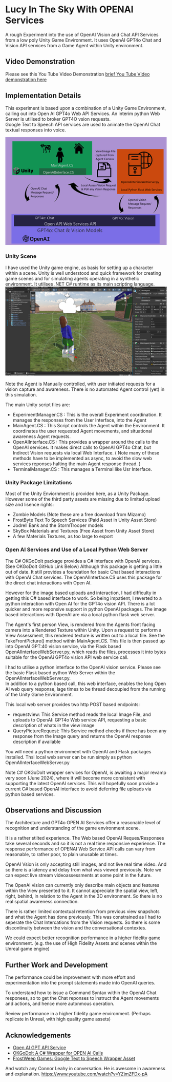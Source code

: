 # Lucy In The Sky With OPENAI Services #
A rough Experiment into the use of OpenAI Vision and Chat API Services from a low poly Unity Game Environment. It uses OpenAI GPT4o Chat and Vision API services from a Game Agent within Unity environment.

## Video Demonstration ##
Please see this You Tube Video Demonstration [brief You Tube Video demonstration here](https://www.youtube.com/watch?v=rAbuMg2NdRY)  

## Implementation Details ##
This experiment is based upon a combination of a Unity Game Environment, calling out into Open AI GPT4o Web API Services.  An interim python Web Server is utilised to broker GPT4O vsion requests.   
Google Text to Speech API services are used to animate the OpenAI Chat textual responses into voice. 

![ScreenShot](DetailedArch.png)

### Unity Scene  ###
I have used the Unity game engine, as basis for setting up a character within a scene.  Unity is well understood and quick framework for creating game scenes and for simulating agents operating in a synthetic environment. It utilises .NET C# runtime as its main scripting language.  
![ScreenShot](UnityPitch.PNG)

Note the Agent is Manually controlled, with user initiated requests for a vision capture and awareness. There is no automated Agent control (yet) in this simulation.  

The main Unity script files are:
- ExperimentManager.CS      :  This is the overall Experiment coordination. It manages the responses from the User Interface, into the Agent
- MainAgent.CS         :  This Script controls the Agent within the Environment. It coordinates the user requested Agent movements, and situational awareness Agent requests. 
- OpenAIInterface.CS     :  This provides a wrapper around the calls to the OpenAI services. It makes direct calls to OpenAI GPT4o Chat, but Indirect Vision requests via local Web Interface. ( Note many of these methods have to be implemented as async, to avoid the slow web services reponses halting the main Agent response thread. )   
- TerminalManager.CS   :  This manages a Terminal like Usr Interface.

### Unity Package Limitations ###
Most of the Unity Enviornment is provided here, as a Unity Package.  However some of the third party assets are missing due to limited upload size and lisence rights: 
- Zombie Models (Note these are a free download from Mizamo)      
- FrostByte Text To Speech Services (Paid Asset in Unity Asset Store)  
- Jodrell Bank and the StormTrooper models
- SkyBox Materials and Textures (Free Asset from Unity Asset Store) 
- A few Materials Textures, as too large to export  

###  Open AI Services and Use of a Local Python Web Server ##

The C# OKGoDoIt package provides a C# interface with OpenAI services. (See OKGoDoIt GitHub Link Below) Although this package is getting a little out of date. It still provides a foundation for basic Chat based interactions with OpenAI Chat services. The OpenAIInterface.CS uses this package for the direct chat interactions with Open AI. 

However for the image based uploads and interaction, I had difficulty in getting this C# based interface to work. So being impatient, I reverted to a python interaction with Open AI for the GPT4o vision API. There is a lot quicker and more reponsive support in python OpenAI packages. The image based interactions with OpenAI are via a local python flask web server.  

The Agent's first person View, is rendered from the Agents front facing camera into a Rendered Texture within Unity. Upon a request to perform a View Assessment, this rendered texture is written out to a local file.  See the TakeFrontPicture() method within MainAgent.CS.  This file is then passed up into OpenAI GPT:40 vision service, via the Flask based  OpenAIInterfaceWebServer.py, which reads the files, processes it into bytes suitable for the OpenAi GPT4o vision API web service call.  

I had to utilise a python interface to the OpenAI vision service. Please see the basic Flask based python Web Server within the OpenAIInterfaceWebServer.py.   
In addition to a python based call, this web interface, enables the long Open AI web query response, lage times to be thread decoupled from the running of the Unity Game Environment. 

This local web server provides two http POST based endpoints:
- requestview:        This Service method reads the local Image File, and uploads to OpenAI: GPT4o Web service API, requesting a basic description of whats in the view image
- QueryPictureRequest: This Service method checks if there has been any response from the Image query and returns the OpenAI response description if available   

You will need a python environment with OpenAI and Flask packages installed. Thsi local web server can be run simply as python OpenAIInterfaceWebServer.py

Note C# OKGoDoIt wrapper services for OpenAI, is  awaiting a major revamp very soon (June 2024), where it will become more consistent with supporting the latest OpenAI services.  This will hopefully soon provide a current C# based OpenAI interface to avoid deferring file uploads via python based services. 

## Observations and Discussion ##

The Architecture and GPT4o OPEN AI Services offer a reasonable level of recognition and understanding of the game environment scene.

It is a rather stilted experience.  The Web based OpenAI Reques/Responses take several seconds and so it is not a real time responsive experience.  The response performance of OPENAI Web Service API calls can vary from reasonable, to rather poor,  to plain unusable at times. 

OpenAI Vsion is only accepting still images, and not live real time video. And so there is a latency and delay from what was viewed previously.  Note we can expect live stream videoassessments at some point in the future.

The OpenAI vision can currently only describe main objects and features within the View presented to it. It cannot appreciate the spatial view, left, right, behind, in relation to the Agent in the 3D environment.  So there is no real spatial awareness connection. 

There is rather limited contextual retention from previous view snapshots and what the Agent has done previously. This was constrained as  I had to seperate the Chat Intercations from the Vision requests. So there is some discontinuity between the vision and the conversational contextes. 

We could expect better recognition performance in a higher fidelity game environment. (e.g. the use of High Fidelity Assets and scenes within the Unreal game engine) 

## Further Work and Development ##

The performance could be improvement with more effort and experimentation into the prompt statements made into OpenAI queries. 

To understand how to issue a Command Syntax within the OpenAI Chat responees, so to get the Chat reponses to instruct the Agent movements and actions, and hence more autonmous operation. 

Review performance in a higher fidelity game environment. (Perhaps replicate in Unreal, with high quality game assets) 

## Acknowledgements ##

- [Open AI GPT API Service](https://platform.openai.com/docs/api-reference/introduction)
- [OKGoDolt A C# Wrapper for OPEN AI Calls](https://github.com/OkGoDoIt/OpenAI-API-dotnet)
- [FrostWeep Games: Google Text to Speech Wrapper Asset]( https://assetstore.unity.com/packages/add-ons/machinelearning/text-to-speech-using-google-cloud-pro-115170#description)

And watch any Connor Leahy in conversation. He is  awesome in awareness and explanation. 
https://www.youtube.com/watch?v=YZjmZFDx-pA


